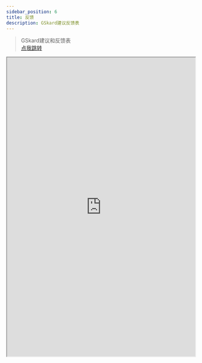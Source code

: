 ```yaml
---
sidebar_position: 6
title: 反馈
description: GSkard建议反馈表
---
```


>GSkard建议和反馈表   
>[点我跳转](https://docs.qq.com/smartsheet/DWHp5SWxGWGt5Q1RO)

<iframe 
  src="https://docs.qq.com/smartsheet/DWHp5SWxGWGt5Q1RO" 
  width="100%" 
  height="800px">
</iframe>